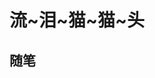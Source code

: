 # 流~泪~猫~猫~头

[//]: # (- [更严肃的自我介绍/简历]&#40;https://resume.wu-kan.cn&#41;)

<!-- .slide -->

## 随笔

[//]: # (- [今日此时所想之事（三）]&#40;https://wu-kan.cn/2023/12/31/%E4%BB%8A%E6%97%A5%E6%AD%A4%E6%97%B6%E6%89%80%E6%83%B3%E4%B9%8B%E4%BA%8B-%E4%B8%89/&#41;)

[//]: # (- [我的 ASC 决赛复盘：冒险、失误与翻车]&#40;https://wu-kan.cn/2021/05/19/%E6%88%91%E7%9A%84ASC%E5%86%B3%E8%B5%9B%E5%A4%8D%E7%9B%98-%E5%86%92%E9%99%A9-%E5%A4%B1%E8%AF%AF%E4%B8%8E%E7%BF%BB%E8%BD%A6/&#41;)

[//]: # (- [今日此时所想之事（二）]&#40;https://wu-kan.cn/2021/02/11/%E4%BB%8A%E6%97%A5%E6%AD%A4%E6%97%B6%E6%89%80%E6%83%B3%E4%B9%8B%E4%BA%8B-%E4%BA%8C/&#41;)

<!-- .slide vertical=true -->

[//]: # (- [年轻人的第一次实习面试]&#40;https://wu-kan.cn/2021/02/02/%E5%B9%B4%E8%BD%BB%E4%BA%BA%E7%9A%84%E7%AC%AC%E4%B8%80%E6%AC%A1%E5%AE%9E%E4%B9%A0%E9%9D%A2%E8%AF%95/&#41;)

[//]: # (- [十月九日]&#40;https://wu-kan.cn/2020/10/09/%E5%8D%81%E6%9C%88%E4%B9%9D%E6%97%A5/&#41;)

[//]: # (- [个人网站优化之旅]&#40;https://wu-kan.cn/2020/02/06/%E4%B8%AA%E4%BA%BA%E7%BD%91%E7%AB%99%E4%BC%98%E5%8C%96%E4%B9%8B%E6%97%85/&#41;)

[//]: # (- [今日此时所想之事]&#40;https://wu-kan.cn/2020/01/24/%E4%BB%8A%E6%97%A5%E6%AD%A4%E6%97%B6%E6%89%80%E6%83%B3%E4%B9%8B%E4%BA%8B/&#41;)

<!-- .slide vertical=true -->

[//]: # (- [Markdown写作心得]&#40;https://wu-kan.cn/2020/01/18/Markdown%E5%86%99%E4%BD%9C%E5%BF%83%E5%BE%97/&#41;)

[//]: # (- [再见，算法竞赛！]&#40;https://wu-kan.cn/2019/11/04/%E5%86%8D%E8%A7%81-%E7%AE%97%E6%B3%95%E7%AB%9E%E8%B5%9B/&#41;)

[//]: # (- [这一年的一点感想]&#40;https://wu-kan.cn/2019/07/18/%E8%BF%99%E4%B8%80%E5%B9%B4%E7%9A%84%E4%B8%80%E7%82%B9%E6%84%9F%E6%83%B3/&#41;)

[//]: # (- [基于 Jekyll 搭建个人博客]&#40;https://wu-kan.cn/2019/01/18/%E5%9F%BA%E4%BA%8EJekyll%E6%90%AD%E5%BB%BA%E4%B8%AA%E4%BA%BA%E5%8D%9A%E5%AE%A2/&#41;)
